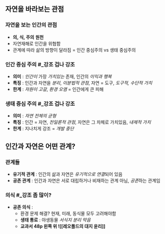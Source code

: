 ## 자연을 바라보는 관점

### 자연을 보는 인간의 관점
- **의, 식, 주의** **원천**
- 자연재해로 인간을 위협함
- 관계에 따라 삶의 방향이 달라짐
  = 인간 중심주의 vs 생태 중심주의

### 인간 중심 주의 #_강조 겁나 강조 
- **의미** : *인간이* 가장 *가치있는* 존재, 인간의 *이익과* *행복*
- **특징** : 인간과 자연을 *분리*, *이분법적 관점*, 자연 = 도구, *도구적, 수단적 가치*
- **한계** : *자원이* *고갈*, *환경* *오염* = 인간에게 큰 피해

### 생태 중심 주의 #_강조 겁나 강조
- **의미** : *자연 전체의 균형*
- **특징** : 인간 = 자연, *전일론적 관점*, 자연은 그 차체로 가치있음, *내제적 가치*
- **한계** : 지나치게 강조 = *개발 중단*


## 인간과 자연은 어떤 관계?
### 관계들
- **유기적 관계** : 인간의 삶과 자연은 *유기적으로* *연결*되어 있음
- **공존 관계** : 인간과 자연은 서로 대립하거나 비재하는 관계 아님, *공존*하는 관계임

### 의식 #_강조 좀 많이?
- **공존 의식** :
	- 환경 문제 해결? 현재, 미래, 동식물 모두 고려해야함
	- **생태 통로** : 야생동물 *서식지* *분리* *막음*
	- **교과서 48p 왼쪽 위 ![[레오폴드의 대지 윤리]]**
	  